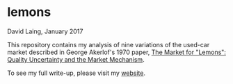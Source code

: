 # lemons
David Laing, January 2017

This repository contains my analysis of nine variations of the used-car market described in George Akerlof's 1970 paper, [The Market for "Lemons": Quality Uncertainty and the Market Mechanism](http://www.jstor.org/stable/1879431).

To see my full write-up, please visit my [website](https://laingdk.github.io/simulations-of-the-market-for-lemons/).
